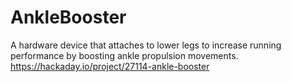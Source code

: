# AnkleBooster
A hardware device that attaches to lower legs to increase running performance by boosting ankle propulsion movements.
https://hackaday.io/project/27114-ankle-booster
